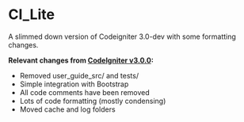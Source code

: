 CI_Lite
=======

A slimmed down version of Codeigniter 3.0-dev with some formatting changes.

**Relevant changes from [CodeIgniter v3.0.0](https://github.com/EllisLab/CodeIgniter):**

- Removed user_guide_src/ and tests/
- Simple integration with Bootstrap
- All code comments have been removed
- Lots of code formatting (mostly condensing)
- Moved cache and log folders